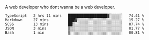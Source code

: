 A web developer who dont wanna be a web developer.

<!--START_SECTION:waka-->

```text
TypeScript   2 hrs 11 mins   ██████████████████▓░░░░░░   74.41 %
Markdown     27 mins         ███▓░░░░░░░░░░░░░░░░░░░░░   15.27 %
SCSS         13 mins         ██░░░░░░░░░░░░░░░░░░░░░░░   07.74 %
JSON         3 mins          ▒░░░░░░░░░░░░░░░░░░░░░░░░   01.77 %
Bash         1 min           ▒░░░░░░░░░░░░░░░░░░░░░░░░   00.81 %
```

<!--END_SECTION:waka-->

